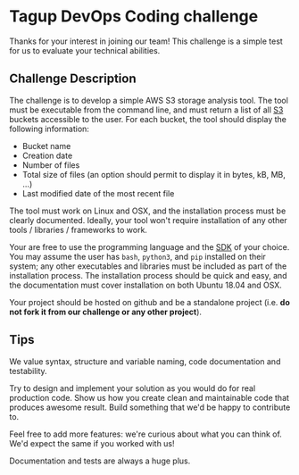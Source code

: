 # Tagup DevOps Coding challenge

Thanks for your interest in joining our team! This challenge is a simple test for us to evaluate your technical abilities.

## Challenge Description

The challenge is to develop a simple AWS S3 storage analysis tool.
The tool must be executable from the command line, and must return a list of all [S3](https://aws.amazon.com/documentation/s3/) buckets accessible to the user. For each bucket, the tool should display the following information: 
- Bucket name
- Creation date
- Number of files
- Total size of files (an option should permit to display it in bytes, kB, MB, ...)
- Last modified date of the most recent file

The tool must work on Linux and OSX, and the installation process must be clearly documented. Ideally, your tool won't require installation of any other tools / libraries / frameworks to work.

Your are free to use the programming language and the [SDK](https://aws.amazon.com/tools/) of your choice. You may assume the user has `bash`, `python3`, and `pip` installed on their system; any other executables and libraries must be included as part of the installation process. The installation process should be quick and easy, and the documentation must cover installation on both Ubuntu 18.04 and OSX.

Your project should be hosted on github and be a standalone project (i.e. **do not fork it from our challenge or any other project**).

## Tips

We value syntax, structure and variable naming, code documentation and testability.

Try to design and implement your solution as you would do for real production code. Show us how you create clean and maintainable code that produces awesome result. Build something that we'd be happy to contribute to.

Feel free to add more features: we're curious about what you can think of. We'd expect the same if you worked with us!

Documentation and tests are always a huge plus.
